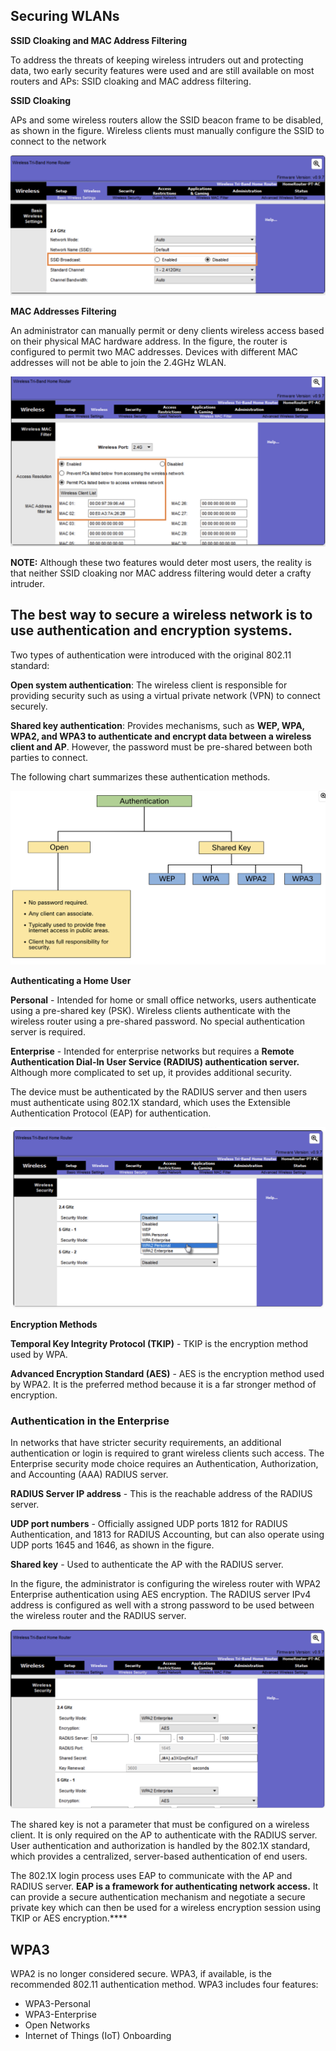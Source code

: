 ## Securing WLANs

**SSID Cloaking and MAC Address Filtering**

To address the threats of keeping wireless intruders out and protecting data, two early security features were used and are still available on most routers and APs: SSID cloaking and MAC address filtering.

**SSID Cloaking**

APs and some wireless routers allow the SSID beacon frame to be disabled, as shown in the figure. Wireless clients must manually configure the SSID to connect to the network

![SSID Cloaking](img/SSID.png)

**MAC Addresses Filtering**

An administrator can manually permit or deny clients wireless access based on their physical MAC hardware address. In the figure, the router is configured to permit two MAC addresses. Devices with different MAC addresses will not be able to join the 2.4GHz WLAN.


![MAC Addresses Filtering](img/MAC.png)

**NOTE:** Although these two features would deter most users, the reality is that neither SSID cloaking nor MAC address filtering would deter a crafty intruder. 

## The best way to secure a wireless network is to use authentication and encryption systems.

Two types of authentication were introduced with the original 802.11 standard:

**Open system authentication**: The wireless client is responsible for providing security such as using a virtual private network (VPN) to connect securely. 

**Shared key authentication**: Provides mechanisms, such as **WEP, WPA, WPA2, and WPA3 to authenticate and encrypt data between a wireless client and AP**. However, the password must be pre-shared between both parties to connect.

The following chart summarizes these authentication methods.


![MAC Addresses Filtering](img/authentication-methods.png)


**Authenticating a Home User**

**Personal** - Intended for home or small office networks, users authenticate using a pre-shared key (PSK). Wireless clients authenticate with the wireless router using a pre-shared password. No special authentication server is required.

**Enterprise** - Intended for enterprise networks but requires a **Remote Authentication Dial-In User Service (RADIUS) authentication server.** Although more complicated to set up, it provides additional security. 

The device must be authenticated by the RADIUS server and then users must authenticate using 802.1X standard, which uses the Extensible Authentication Protocol (EAP) for authentication.


![Authenticating](img/Authentication-WLANs.png)

**Encryption Methods**

**Temporal Key Integrity Protocol (TKIP)** - TKIP is the encryption method used by WPA.

**Advanced Encryption Standard (AES)** - AES is the encryption method used by WPA2. It is the preferred method because it is a far stronger method of encryption.

### Authentication in the Enterprise

In networks that have stricter security requirements, an additional authentication or login is required to grant wireless clients such access. The Enterprise security mode choice requires an Authentication, Authorization, and Accounting (AAA) RADIUS server.

**RADIUS Server IP address** - This is the reachable address of the RADIUS server.

**UDP port numbers** - Officially assigned UDP ports 1812 for RADIUS Authentication, and 1813 for RADIUS Accounting, but can also operate using UDP ports 1645 and 1646, as shown in the figure.

**Shared key** - Used to authenticate the AP with the RADIUS server.

In the figure, the administrator is configuring the wireless router with WPA2 Enterprise authentication using AES encryption. The RADIUS server IPv4 address is configured as well with a strong password to be used between the wireless router and the RADIUS server.

![Authenticating](img/enterprise-A.png)

The shared key is not a parameter that must be configured on a wireless client. It is only required on the AP to authenticate with the RADIUS server. User authentication and authorization is handled by the 802.1X standard, which provides a centralized, server-based authentication of end users.

The 802.1X login process uses EAP to communicate with the AP and RADIUS server. **EAP is a framework for authenticating network access.** It can provide a secure authentication mechanism and negotiate a secure private key which can then be used for a wireless encryption session using TKIP or AES encryption.****

## WPA3

WPA2 is no longer considered secure. WPA3, if available, is the recommended 802.11 authentication method. WPA3 includes four features:

* WPA3-Personal
* WPA3-Enterprise
* Open Networks
* Internet of Things (IoT) Onboarding